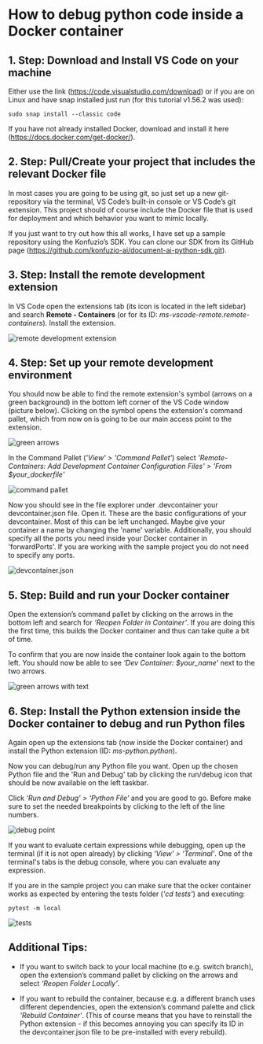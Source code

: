 # How to debug python code inside a Docker container

<h2>1. Step: Download and Install VS Code on your machine</h2>

Either use the link (https://code.visualstudio.com/download) or if you are on Linux and have snap installed just run (for this tutorial v1.56.2 was used):

```ubuntu
sudo snap install --classic code
```
If you have not already installed Docker, download and install it here (https://docs.docker.com/get-docker/).

<h2>2. Step: Pull/Create your project that includes the relevant Docker file</h2>

In most cases you are going to be using git, so just set up a new git-repository via the terminal, VS Code’s built-in console or VS Code’s git extension. This project should of course include the Docker file that is used for deployment and which behavior you want to mimic locally.
 


If you just want to try out how this all works, I have set up a sample repository using the Konfuzio’s SDK. You can clone our SDK from its GitHub page (https://github.com/konfuzio-ai/document-ai-python-sdk.git).

<h2>3. Step: Install the remote development extension</h2>

In VS Code open the extensions tab (its icon is located in the left sidebar) and search **Remote - Containers** (or for its ID: *ms-vscode-remote.remote-containers*). Install the extension.

<!--[extensions tab](images/vscode_docker/extensions.PNG)-->

![remote development extension](images/vscode_docker/remote_dev_extension.png)

<h2>4. Step: Set up your remote development environment</h2>

You should now be able to find the remote extension's symbol (arrows on a green background) in the bottom left corner of the VS Code window (picture below). Clicking on the symbol opens the extension's command pallet, which from now on is going to be our main access point to the extension.

![green arrows](images/vscode_docker/green_arrows.png)

In the Command Pallet (*'View' > 'Command Pallet'*) select *'Remote-Containers: Add Development Container Configuration Files' > 'From $your_dockerfile'*

![command pallet](images/vscode_docker/command_pallet.PNG)

Now you should see in the file explorer under .devcontainer your devcontainer.json file. Open it. These are the basic configurations of your devcontainer. Most of this can be left unchanged. Maybe give your container a name by changing the 'name' variable. Additionally, you should specify all the ports you need inside your Docker container in 'forwardPorts'.
If you are working with the sample project you do not need to specify any ports.

![devcontainer.json](images/vscode_docker/devcontainer.png)

<h2>5. Step: Build and run your Docker container</h2>

Open the extension’s command pallet by clicking on the arrows in the bottom left and search for *‘Reopen Folder in Container’*. If you are doing this the first time, this builds the Docker container and thus can take quite a bit of time.
 


To confirm that you are now inside the container look again to the bottom left. You should now be able to see *'Dev Container: $your_name'* next to the two arrows.

![green arrows with text](images/vscode_docker/green_arrows_with_text.png)

<h2>6. Step: Install the Python extension inside the Docker container to debug and run Python files</h2>

Again open up the extensions tab (now inside the Docker container) and install the Python extension (ID: *ms-python.python*).
 


Now you can debug/run any Python file you want. Open up the chosen Python file and the 'Run and Debug' tab by clicking the run/debug icon that should be now available on the left taskbar.
 
<!--[run and debug tab](images/vscode_docker/run_and_debug.PNG)-->

Click *‘Run and Debug’ > ‘Python File’* and you are good to go. Before make sure to set the needed breakpoints by clicking to the left of the line numbers.

![debug point](images/vscode_docker/debug_point.png)

If you want to evaluate certain expressions while debugging, open up the terminal (if it is not open already) by clicking *‘View’ > ‘Terminal’*. One of the terminal's tabs is the debug console, where you can evaluate any expression.

If you are in the sample project you can make sure that the ocker container works as expected by entering the tests folder (*'cd tests'*) and executing:

```ubuntu
pytest -m local
```

![tests](images/vscode_docker/tests.png)


<h2>Additional Tips:</h2>
 


- If you want to switch back to your local machine (to e.g. switch branch), open the extension’s command pallet by clicking on the arrows and select *‘Reopen Folder Locally’*.
 


- If you want to rebuild the container, because e.g. a different branch uses different dependencies, open the extension’s command palette and click *'Rebuild Container'*.
(This of course means that you have to reinstall the Python extension - if this becomes annoying you can specify its ID in the devcontainer.json file to be pre-installed with every rebuild).

